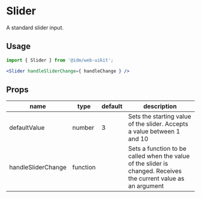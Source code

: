 # Slider

A standard slider input.

## Usage

```jsx
import { Slider } from '@idm/web-uikit';

<Slider handleSliderChange={ handleChange } />
```

## Props
| name                | type     | default    | description                                                                                                     |
|---------------------|----------|------------|-----------------------------------------------------------------------------------------------------------------|
| defaultValue        | number   | 3          | Sets the starting value of the slider. Accepts a value between 1 and 10                                         |
| handleSliderChange  | function |            | Sets a function to be called when the value of the slider is changed. Receives the current value as an argument |
